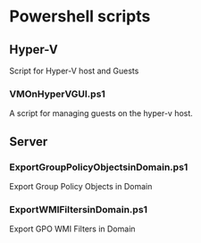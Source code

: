 # Powershell scripts

## Hyper-V
Script for Hyper-V host and Guests

### VMOnHyperVGUI.ps1
A script for managing guests on the hyper-v host.

## Server

### ExportGroupPolicyObjectsinDomain.ps1
Export Group Policy Objects in Domain

### ExportWMIFiltersinDomain.ps1
Export GPO WMI Filters in Domain 
